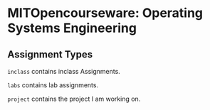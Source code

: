 # MITOpencourseware: Operating Systems Engineering
## Assignment Types
`inclass` contains inclass Assignments.

`labs` contains lab assignments.

`project` contains the project I am working on.
